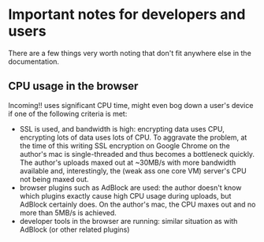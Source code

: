 Important notes for developers and users
========================================

There are a few things very worth noting that don't fit anywhere else in the documentation.

CPU usage in the browser
------------------------

Incoming!! uses significant CPU time, might even bog down a user's device if one of the following criteria is met:

* SSL is used, and bandwidth is high: encrypting data uses CPU, encrypting lots of data uses lots of CPU. To aggravate the problem, at the time of this writing SSL encryption on Google Chrome on the author's mac is single-threaded and thus becomes a bottleneck quickly. The author's uploads maxed out at ~30MB/s with more bandwidth available and, interestingly, the (weak ass one core VM) server's CPU not being maxed out.
* browser plugins such as AdBlock are used: the author doesn't know which plugins exactly cause high CPU usage during uploads, but AdBlock certainly does. On the author's mac, the CPU maxes out and no more than 5MB/s is achieved.
* developer tools in the browser are running: similar situation as with AdBlock (or other related plugins)
